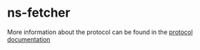 # ns-fetcher

More information about the protocol can be found in the [protocol documentation](https://github.com/ldclabs/ns-protocol)
